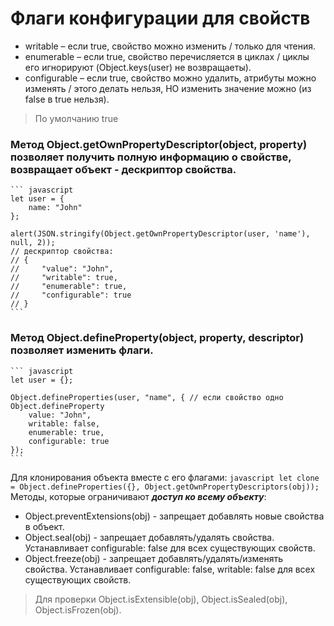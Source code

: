 # Флаги конфигурации для свойств
* writable – если true, свойство можно изменить / только для чтения.
* enumerable – если true, свойство перечисляется в циклах / циклы его игнорируют (Object.keys(user) не возвращаеты).
* configurable – если true, свойство можно удалить, атрибуты можно изменять / этого делать нельзя, НО изменить значение можно (из false в true нельзя).
> По умолчанию true
### Метод Object.getOwnPropertyDescriptor(object, property) позволяет получить полную информацию о свойстве, возвращает объект - дескриптор свойства.
    ``` javascript
    let user = {
        name: "John"
    };

    alert(JSON.stringify(Object.getOwnPropertyDescriptor(user, 'name'), null, 2));
    // дескриптор свойства:
    // {
    //     "value": "John",
    //     "writable": true,
    //     "enumerable": true,
    //     "configurable": true
    // }
    ```
### Метод Object.defineProperty(object, property, descriptor) позволяет изменить флаги.
    ``` javascript
    let user = {};

    Object.defineProperties(user, "name", { // если свойство одно Object.defineProperty
        value: "John",
        writable: false,
        enumerable: true,
        configurable: true
    });
    ```
Для клонирования объекта вместе с его флагами:
    ``` javascript
    let clone = Object.defineProperties({}, Object.getOwnPropertyDescriptors(obj));
    ```
Методы, которые ограничивают ***доступ ко всему объекту***:
* Object.preventExtensions(obj) - запрещает добавлять новые свойства в объект.
* Object.seal(obj) - запрещает добавлять/удалять свойства. Устанавливает configurable: false для всех существующих свойств.
* Object.freeze(obj) - запрещает добавлять/удалять/изменять свойства. Устанавливает configurable: false, writable: false для всех существующих свойств.
> Для проверки Object.isExtensible(obj), Object.isSealed(obj), Object.isFrozen(obj).
